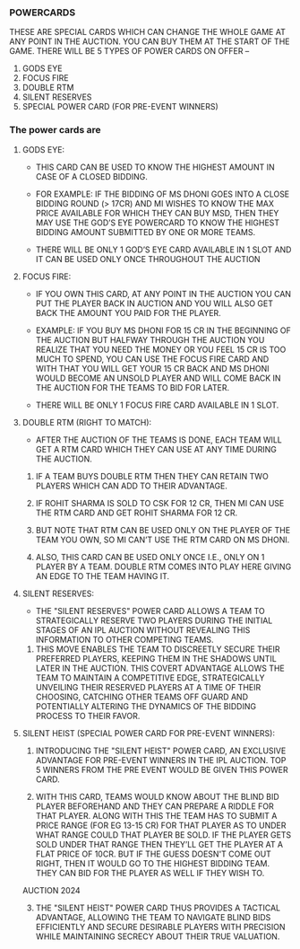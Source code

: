 ### POWERCARDS

THESE ARE SPECIAL CARDS WHICH CAN CHANGE THE WHOLE GAME AT ANY POINT IN THE AUCTION. YOU CAN BUY THEM AT THE START OF THE GAME. THERE WILL BE 5 TYPES OF POWER CARDS ON OFFER –

1. GODS EYE
2. FOCUS FIRE
3. DOUBLE RTM
4. SILENT RESERVES
5. SPECIAL POWER CARD (FOR PRE-EVENT WINNERS)

### The power cards are

1. GODS EYE:
   - THIS CARD CAN BE USED TO KNOW THE HIGHEST AMOUNT IN CASE OF A CLOSED BIDDING.

   - FOR EXAMPLE: IF THE BIDDING OF MS DHONI GOES INTO A CLOSE BIDDING ROUND (> 17CR) AND MI WISHES TO KNOW THE MAX PRICE AVAILABLE FOR WHICH THEY CAN BUY MSD, THEN THEY MAY USE THE GOD’S EYE POWERCARD TO KNOW THE HIGHEST BIDDING AMOUNT SUBMITTED BY ONE OR MORE TEAMS.

   - THERE WILL BE ONLY 1 GOD’S EYE CARD AVAILABLE IN 1 SLOT AND IT CAN BE USED ONLY ONCE THROUGHOUT THE AUCTION

2. FOCUS FIRE:
   - IF YOU OWN THIS CARD, AT ANY POINT IN THE AUCTION YOU CAN PUT THE PLAYER BACK IN AUCTION AND YOU WILL ALSO GET BACK THE AMOUNT YOU PAID FOR THE PLAYER.

   - EXAMPLE: IF YOU BUY MS DHONI FOR 15 CR IN THE BEGINNING OF THE AUCTION BUT HALFWAY THROUGH THE AUCTION YOU REALIZE THAT YOU NEED THE MONEY OR YOU FEEL 15 CR IS TOO MUCH TO SPEND, YOU CAN USE THE FOCUS FIRE CARD AND WITH THAT YOU WILL GET YOUR 15 CR BACK AND MS DHONI WOULD BECOME AN UNSOLD PLAYER AND WILL COME BACK IN THE AUCTION FOR THE TEAMS TO BID FOR LATER.

   - THERE WILL BE ONLY 1 FOCUS FIRE CARD AVAILABLE IN 1 SLOT.

3. DOUBLE RTM (RIGHT TO MATCH):
   - AFTER THE AUCTION OF THE TEAMS IS DONE, EACH TEAM WILL GET A RTM CARD WHICH THEY CAN USE AT ANY TIME DURING THE AUCTION.

   1. IF A TEAM BUYS DOUBLE RTM THEN THEY CAN RETAIN TWO PLAYERS WHICH CAN ADD TO THEIR ADVANTAGE.

   2. IF ROHIT SHARMA IS SOLD TO CSK FOR 12 CR, THEN MI CAN USE THE RTM CARD AND GET ROHIT SHARMA FOR 12 CR.

   3. BUT NOTE THAT RTM CAN BE USED ONLY ON THE PLAYER OF THE TEAM YOU OWN, SO MI CAN’T USE THE RTM CARD ON MS DHONI.

   4. ALSO, THIS CARD CAN BE USED ONLY ONCE I.E., ONLY ON 1 PLAYER BY A TEAM. DOUBLE RTM COMES INTO PLAY HERE GIVING AN EDGE TO THE TEAM HAVING IT.
4. SILENT RESERVES:
   - THE "SILENT RESERVES" POWER CARD ALLOWS A TEAM TO STRATEGICALLY RESERVE TWO PLAYERS DURING THE INITIAL STAGES OF AN IPL AUCTION WITHOUT REVEALING THIS INFORMATION TO OTHER COMPETING TEAMS.

   1. THIS MOVE ENABLES THE TEAM TO DISCREETLY SECURE THEIR PREFERRED PLAYERS, KEEPING THEM IN THE SHADOWS UNTIL LATER IN THE AUCTION. THIS COVERT ADVANTAGE ALLOWS THE TEAM TO MAINTAIN A COMPETITIVE EDGE, STRATEGICALLY UNVEILING THEIR RESERVED PLAYERS AT A TIME OF THEIR CHOOSING, CATCHING OTHER TEAMS OFF GUARD AND POTENTIALLY ALTERING THE DYNAMICS OF THE BIDDING PROCESS TO THEIR FAVOR.

5. SILENT HEIST (SPECIAL POWER CARD FOR PRE-EVENT WINNERS):

   1. INTRODUCING THE "SILENT HEIST" POWER CARD, AN EXCLUSIVE ADVANTAGE FOR PRE-EVENT WINNERS IN THE IPL AUCTION. TOP 5 WINNERS FROM THE PRE EVENT WOULD BE GIVEN THIS POWER CARD.

   2. WITH THIS CARD, TEAMS WOULD KNOW ABOUT THE BLIND BID PLAYER BEFOREHAND AND THEY CAN PREPARE A RIDDLE FOR THAT PLAYER. ALONG WITH THIS THE TEAM HAS TO SUBMIT A PRICE RANGE (FOR EG 13-15 CR) FOR THAT PLAYER AS TO UNDER WHAT RANGE COULD THAT PLAYER BE SOLD. IF THE PLAYER GETS SOLD UNDER THAT RANGE THEN THEY’LL GET THE PLAYER AT A FLAT PRICE OF 10CR. BUT IF THE GUESS DOESN'T COME OUT RIGHT, THEN IT WOULD GO TO THE HIGHEST BIDDING TEAM. THEY CAN BID FOR THE PLAYER AS WELL IF THEY WISH TO.

   AUCTION 2024

   3. THE "SILENT HEIST" POWER CARD THUS PROVIDES A TACTICAL ADVANTAGE, ALLOWING THE TEAM TO NAVIGATE BLIND BIDS EFFICIENTLY AND SECURE DESIRABLE PLAYERS WITH PRECISION WHILE MAINTAINING SECRECY ABOUT THEIR TRUE VALUATION.

